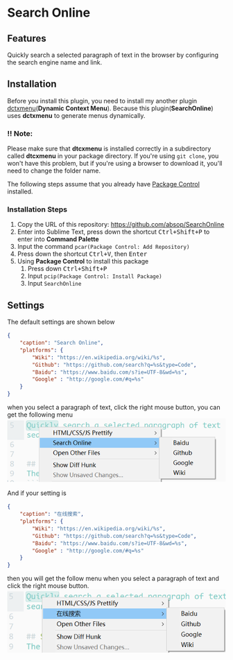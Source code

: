 # Search Online

## Features
Quickly search a selected paragraph of text in the browser by configuring the search engine name and link.


## Installation
Before you install this plugin, you need to install my another plugin [dctxmenu](https://github.com/absop/dctxmenu)(**Dynamic Context Menu**). Because this plugin(**SearchOnline**) uses **dctxmenu** to generate menus dynamically.

### !! Note:
Please make sure that **dtcxmenu** is installed correctly in a subdirectory called **dtcxmenu** in your package directory. If you're using `git clone`, you won't have this problem, but if you're using a browser to download it, you'll need to change the folder name.

The following steps assume that you already have [Package Control](https://packagecontrol.io/) installed.

### Installation Steps
1. Copy the URL of this repository: <https://github.com/absop/SearchOnline>
2. Enter into Sublime Text, press down the shortcut <kbd>Ctrl+Shift+P</kbd> to enter into **Command Palette**
3. Input the command `pcar(Package Control: Add Repository)`
4. Press down the shortcut <kbd>Ctrl+V</kbd>, then <kbd>Enter</kbd>
5. Using **Package Control** to install this package
   1. Press down <kbd>Ctrl+Shift+P</kbd>
   2. Input `pcip(Package Control: Install Package)`
   3. Input `SearchOnline`


## Settings
The default settings are shown below
```json
{
    "caption": "Search Online",
    "platforms": {
        "Wiki": "https://en.wikipedia.org/wiki/%s",
        "Github": "https://github.com/search?q=%s&type=Code",
        "Baidu": "https://www.baidu.com/s?ie=UTF-8&wd=%s",
        "Google" : "http://google.com/#q=%s"
    }
}
```
when you select a paragraph of text, click the right mouse button, you can get the following menu
![](image/en.png)

And if your setting is
```json
{
    "caption": "在线搜索",
    "platforms": {
        "Wiki": "https://en.wikipedia.org/wiki/%s",
        "Github": "https://github.com/search?q=%s&type=Code",
        "Baidu": "https://www.baidu.com/s?ie=UTF-8&wd=%s",
        "Google" : "http://google.com/#q=%s"
    }
}
```
then you will get the follow menu when you select a paragraph of text and click the right mouse button.
![](image/cn.png)
